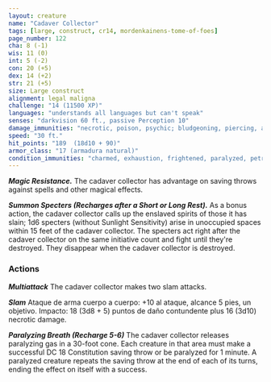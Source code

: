 ```yaml
---
layout: creature
name: "Cadaver Collector"
tags: [large, construct, cr14, mordenkainens-tome-of-foes]
page_number: 122
cha: 8 (-1)
wis: 11 (0)
int: 5 (-2)
con: 20 (+5)
dex: 14 (+2)
str: 21 (+5)
size: Large construct
alignment: legal maligna
challenge: "14 (11500 XP)"
languages: "understands all languages but can't speak"
senses: "darkvision 60 ft., passive Perception 10"
damage_immunities: "necrotic, poison, psychic; bludgeoning, piercing, and slashing from nonmagical attacks that aren't adamantine"
speed: "30 ft."
hit_points: "189  (18d10 + 90)"
armor_class: "17 (armadura natural)"
condition_immunities: "charmed, exhaustion, frightened, paralyzed, petrified, poisoned"
---
```


***Magic Resistance.*** The cadaver collector has advantage on saving throws against spells and other magical effects.

***Summon Specters (Recharges after a Short or Long Rest).*** As a bonus action, the cadaver collector calls up the enslaved spirits of those it has slain; 1d6 specters (without Sunlight Sensitivity) arise in unoccupied spaces within 15 feet of the cadaver collector. The specters act right after the cadaver collector on the same initiative count and fight until they're destroyed. They disappear when the cadaver collector is destroyed.

### Actions

***Multiattack*** The cadaver collector makes two slam attacks.

***Slam*** Ataque de arma cuerpo a cuerpo: +10 al ataque, alcance 5 pies, un objetivo. Impacto: 18 (3d8 + 5) puntos de daño contundente plus 16 (3d10) necrotic damage.

***Paralyzing Breath (Recharge 5-6)*** The cadaver collector releases paralyzing gas in a 30-foot cone. Each creature in that area must make a successful DC 18 Constitution saving throw or be paralyzed for 1 minute. A paralyzed creature repeats the saving throw at the end of each of its turns, ending the effect on itself with a success.